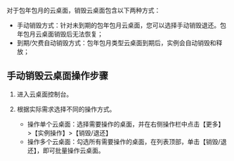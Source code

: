 对于包年包月的云桌面，销毁云桌面包含以下两种方式：
- 手动销毁方式：针对未到期的包年包月云桌面，您可以选择手动销毁退还。包年包月云桌面销毁后无法恢复；
- 到期/欠费自动销毁方式：包年包月类型云桌面到期后，实例会自动销毁和释放；

## 手动销毁云桌面操作步骤

1. 进入云桌面控制台。

2. 根据实际需求选择不同的操作方式。
    - 操作单个云桌面：选择需要操作的桌面，并在右侧操作栏中点击【更多】>【实例操作】>【销毁/退还】
    - 操作多个云桌面：勾选所有需要操作的桌面，在列表顶部，单击【销毁/退还】，即可批量操作云桌面。
